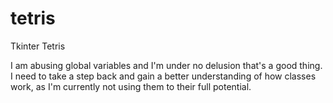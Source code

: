 # tetris
Tkinter Tetris

I am abusing global variables and I'm under no delusion that's a good thing. I need to take a step back and gain a better understanding of how classes work, as I'm currently not using them to their full potential.

